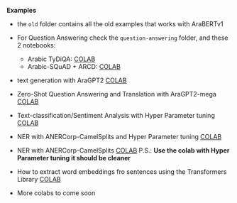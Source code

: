 **Examples**

- the `old` folder contains all the old examples that works with AraBERTv1

- For Question Answering check the `question-answering` folder, and these 2 notebooks:
    - Arabic TyDiQA: [COLAB](https://colab.research.google.com/drive/1hik0L_Dxg6WwJFcDPP1v74motSkst4gE?usp=sharing)
    - Arabic-SQuAD + ARCD: [COLAB]()

- text generation with AraGPT2 [COLAB](https://colab.research.google.com/drive/1T5xKRAtKeuUmmokyThvkK8pulHw02CoK?usp=sharing)

- Zero-Shot Question Answering and Translation with AraGPT2-mega [COLAB](https://colab.research.google.com/drive/1NBghhl2laYZ9jHPKYWTLLUM8R1LePdU6?usp=sharing)

- Text-classification/Sentiment Analysis with Hyper Parameter tuning [COLAB](https://colab.research.google.com/drive/1P9iQHtUH5KUbTVtp8B4-AopZzEEPE0lw?usp=sharing)

- NER with ANERCorp-CamelSplits and Hyper Parameter tuning [COLAB](https://colab.research.google.com/drive/128wX6r_Nz-2LZ_lROeWjWS_yTi96KR7J?usp=sharing)

- NER with ANERCorp-CamelSplits [COLAB](https://colab.research.google.com/drive/1M1yH8rqbxowlSd5R-jr8eBVfGbIyp1zC?usp=sharing) P.S.:  **Use the colab with Hyper Parameter tuning it should be cleaner**

- How to extract word embeddings fro sentences using the Transformers Library [COLAB](https://colab.research.google.com/drive/1Xk8IGcwGTr-YNlB6lhl8jYdIU_M7Mcjx?usp=sharing)

- More colabs to come soon